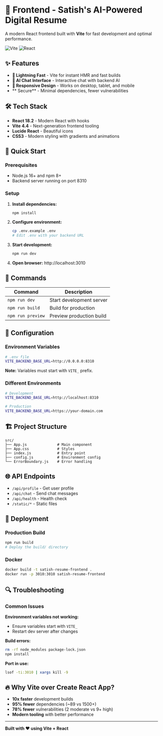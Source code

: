 # 🎨 Frontend - Satish's AI-Powered Digital Resume

A modern React frontend built with **Vite** for fast development and optimal performance.

![Vite](https://img.shields.io/badge/Vite-4.4-646CFF?logo=vite)
![React](https://img.shields.io/badge/React-18.2-61DAFB?logo=react)

## ✨ Features

- **🚀 Lightning Fast** - Vite for instant HMR and fast builds
- **💬 AI Chat Interface** - Interactive chat with backend AI
- **📱 Responsive Design** - Works on desktop, tablet, and mobile
- ** Secure** - Minimal dependencies, fewer vulnerabilities

## 🛠️ Tech Stack

- **React 18.2** - Modern React with hooks
- **Vite 4.4** - Next-generation frontend tooling
- **Lucide React** - Beautiful icons
- **CSS3** - Modern styling with gradients and animations

## 🚀 Quick Start

### Prerequisites
- Node.js 16+ and npm 8+
- Backend server running on port 8310

### Setup

1. **Install dependencies:**
   ```bash
   npm install
   ```

2. **Configure environment:**
   ```bash
   cp .env.example .env
   # Edit .env with your backend URL
   ```

3. **Start development:**
   ```bash
   npm run dev
   ```

4. **Open browser:** http://localhost:3010

## 📜 Commands

| Command | Description |
|---------|-------------|
| `npm run dev` | Start development server |
| `npm run build` | Build for production |
| `npm run preview` | Preview production build |

## 🔧 Configuration

### Environment Variables

```bash
# .env file
VITE_BACKEND_BASE_URL=http://0.0.0.0:8310
```

**Note:** Variables must start with `VITE_` prefix.

### Different Environments

```bash
# Development
VITE_BACKEND_BASE_URL=http://localhost:8310

# Production
VITE_BACKEND_BASE_URL=https://your-domain.com
```

## 🏗️ Project Structure

```
src/
├── App.js              # Main component
├── App.css             # Styles
├── index.js            # Entry point
├── config.js           # Environment config
└── ErrorBoundary.js    # Error handling
```

## 🌐 API Endpoints

- `/api/profile` - Get user profile
- `/api/chat` - Send chat messages
- `/api/health` - Health check
- `/static/*` - Static files

## 🚀 Deployment

### Production Build
```bash
npm run build
# Deploy the build/ directory
```

### Docker
```bash
docker build -t satish-resume-frontend .
docker run -p 3010:3010 satish-resume-frontend
```

## 🔍 Troubleshooting

### Common Issues

**Environment variables not working:**
- Ensure variables start with `VITE_`
- Restart dev server after changes

**Build errors:**
```bash
rm -rf node_modules package-lock.json
npm install
```

**Port in use:**
```bash
lsof -ti:3010 | xargs kill -9
```

## 🔥 Why Vite over Create React App?

- **10x faster** development builds
- **95% fewer** dependencies (~89 vs 1500+)
- **78% fewer** vulnerabilities (2 moderate vs 9+ high)
- **Modern tooling** with better performance

---

**Built with ❤️ using Vite + React**